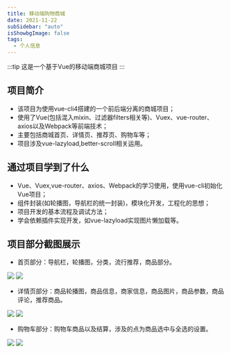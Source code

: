 ```yaml
---
title: 移动端购物商城
date: 2021-11-22
subSidebar: "auto"
isShowbgImage: false
tags: 
  - 个人信息
---
```


:::tip
这是一个基于Vue的移动端商城项目
:::
<!-- more -->


## 项目简介
- 该项目为使用vue-cli4搭建的一个前后端分离的商城项目；
- 使用了Vue(包括混入mixin、过滤器filters相关等)、Vuex、vue-router、axios以及Webpack等前端技术；
- 主要包括商城首页、详情页、推荐页、购物车等；
- 项目涉及vue-lazyload,better-scroll相关运用。

## 通过项目学到了什么
- Vue、Vuex,vue-router、axios、Webpack的学习使用，使用vue-cli初始化Vue项目；
- 组件封装(如轮播图，导航栏的统一封装)，模块化开发，工程化的思想；
- 项目开发的基本流程及调试方法；
- 学会依赖插件实现开发，如vue-lazyload实现图片懒加载等。

## 项目部分截图展示
- 首页部分：导航栏，轮播图，分类，流行推荐，商品部分。

![](/supermall01.png)   ![](/supermall02.png)

- 详情页部分：商品轮播图，商品信息，商家信息，商品图片，商品参数，商品评论，推荐商品。

![](/supermall03.png)   ![](/supermall05.png)

- 购物车部分：购物车商品以及结算，涉及的点为商品选中与全选的设置。

![](/supermall06.png)   ![](/supermall07.png)